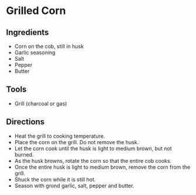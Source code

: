 # Grilled Corn

## Ingredients
* Corn on the cob, still in husk
* Garlic seasoning
* Salt
* Pepper
* Butter

## Tools 
* Grill (charcoal or gas)

## Directions
* Heat the grill to cooking temperature.
* Place the corn on the grill. Do not remove the husk.
* Let the corn cook until the husk is light to medium brown, but not burned. 
* As the husk browns, rotate the corn so that the entire cob cooks. 
* Once the entire husk is light to medium brown, remove the corn from the grill.
* Shuck the corn while it is still hot.
* Season with grond garlic, salt, pepper and butter.

